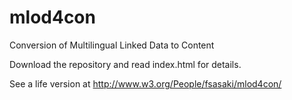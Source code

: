 mlod4con
========

Conversion of Multilingual Linked Data to Content
 
Download the repository and read index.html for details.

See a life version at http://www.w3.org/People/fsasaki/mlod4con/
